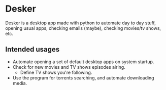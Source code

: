 # Desker
Desker is a desktop app made with python to automate day to day stuff, opening usual apps, checking emails (maybe), checking movies/tv shows, etc.


## Intended usages
- Automate opening a set of default desktop apps on system startup.
- Check for new movies and TV shows episodes airing.
  - Define TV shows you're following.
- Use the program for torrents searching, and automate downloading media.
